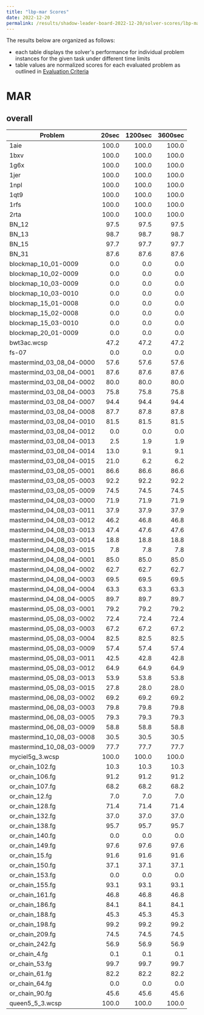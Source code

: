 ```yaml
---
title: "lbp-mar Scores"
date: 2022-12-20
permalink: /results/shadow-leader-board-2022-12-20/solver-scores/lbp-mar-scores
---
```




The results below are organized as follows:
- each table displays the solver's performance for individual problem instances for the given task under different time limits
- table values are normalized scores for each evaluated problem as outlined in [Evaluation Criteria](https://uaicompetition.github.io/uci-2022/results/evaluation-criteria/)


# MAR

## overall

|         Problem          | 20sec | 1200sec | 3600sec |
| ------------------------ | ----: | ------: | ------: |
| 1aie                     | 100.0 |   100.0 |   100.0 |
| 1bxv                     | 100.0 |   100.0 |   100.0 |
| 1g6x                     | 100.0 |   100.0 |   100.0 |
| 1jer                     | 100.0 |   100.0 |   100.0 |
| 1npl                     | 100.0 |   100.0 |   100.0 |
| 1qt9                     | 100.0 |   100.0 |   100.0 |
| 1rfs                     | 100.0 |   100.0 |   100.0 |
| 2rta                     | 100.0 |   100.0 |   100.0 |
| BN_12                    |  97.5 |    97.5 |    97.5 |
| BN_13                    |  98.7 |    98.7 |    98.7 |
| BN_15                    |  97.7 |    97.7 |    97.7 |
| BN_31                    |  87.6 |    87.6 |    87.6 |
| blockmap_10_01-0009      |   0.0 |     0.0 |     0.0 |
| blockmap_10_02-0009      |   0.0 |     0.0 |     0.0 |
| blockmap_10_03-0009      |   0.0 |     0.0 |     0.0 |
| blockmap_10_03-0010      |   0.0 |     0.0 |     0.0 |
| blockmap_15_01-0008      |   0.0 |     0.0 |     0.0 |
| blockmap_15_02-0008      |   0.0 |     0.0 |     0.0 |
| blockmap_15_03-0010      |   0.0 |     0.0 |     0.0 |
| blockmap_20_01-0009      |   0.0 |     0.0 |     0.0 |
| bwt3ac.wcsp              |  47.2 |    47.2 |    47.2 |
| fs-07                    |   0.0 |     0.0 |     0.0 |
| mastermind_03_08_04-0000 |  57.6 |    57.6 |    57.6 |
| mastermind_03_08_04-0001 |  87.6 |    87.6 |    87.6 |
| mastermind_03_08_04-0002 |  80.0 |    80.0 |    80.0 |
| mastermind_03_08_04-0003 |  75.8 |    75.8 |    75.8 |
| mastermind_03_08_04-0007 |  94.4 |    94.4 |    94.4 |
| mastermind_03_08_04-0008 |  87.7 |    87.8 |    87.8 |
| mastermind_03_08_04-0010 |  81.5 |    81.5 |    81.5 |
| mastermind_03_08_04-0012 |   0.0 |     0.0 |     0.0 |
| mastermind_03_08_04-0013 |   2.5 |     1.9 |     1.9 |
| mastermind_03_08_04-0014 |  13.0 |     9.1 |     9.1 |
| mastermind_03_08_04-0015 |  21.0 |     6.2 |     6.2 |
| mastermind_03_08_05-0001 |  86.6 |    86.6 |    86.6 |
| mastermind_03_08_05-0003 |  92.2 |    92.2 |    92.2 |
| mastermind_03_08_05-0009 |  74.5 |    74.5 |    74.5 |
| mastermind_04_08_03-0000 |  71.9 |    71.9 |    71.9 |
| mastermind_04_08_03-0011 |  37.9 |    37.9 |    37.9 |
| mastermind_04_08_03-0012 |  46.2 |    46.8 |    46.8 |
| mastermind_04_08_03-0013 |  47.4 |    47.6 |    47.6 |
| mastermind_04_08_03-0014 |  18.8 |    18.8 |    18.8 |
| mastermind_04_08_03-0015 |   7.8 |     7.8 |     7.8 |
| mastermind_04_08_04-0001 |  85.0 |    85.0 |    85.0 |
| mastermind_04_08_04-0002 |  62.7 |    62.7 |    62.7 |
| mastermind_04_08_04-0003 |  69.5 |    69.5 |    69.5 |
| mastermind_04_08_04-0004 |  63.3 |    63.3 |    63.3 |
| mastermind_04_08_04-0005 |  89.7 |    89.7 |    89.7 |
| mastermind_05_08_03-0001 |  79.2 |    79.2 |    79.2 |
| mastermind_05_08_03-0002 |  72.4 |    72.4 |    72.4 |
| mastermind_05_08_03-0003 |  67.2 |    67.2 |    67.2 |
| mastermind_05_08_03-0004 |  82.5 |    82.5 |    82.5 |
| mastermind_05_08_03-0009 |  57.4 |    57.4 |    57.4 |
| mastermind_05_08_03-0011 |  42.5 |    42.8 |    42.8 |
| mastermind_05_08_03-0012 |  64.9 |    64.9 |    64.9 |
| mastermind_05_08_03-0013 |  53.9 |    53.8 |    53.8 |
| mastermind_05_08_03-0015 |  27.8 |    28.0 |    28.0 |
| mastermind_06_08_03-0002 |  69.2 |    69.2 |    69.2 |
| mastermind_06_08_03-0003 |  79.8 |    79.8 |    79.8 |
| mastermind_06_08_03-0005 |  79.3 |    79.3 |    79.3 |
| mastermind_06_08_03-0009 |  58.8 |    58.8 |    58.8 |
| mastermind_10_08_03-0008 |  30.5 |    30.5 |    30.5 |
| mastermind_10_08_03-0009 |  77.7 |    77.7 |    77.7 |
| myciel5g_3.wcsp          | 100.0 |   100.0 |   100.0 |
| or_chain_102.fg          |  10.3 |    10.3 |    10.3 |
| or_chain_106.fg          |  91.2 |    91.2 |    91.2 |
| or_chain_107.fg          |  68.2 |    68.2 |    68.2 |
| or_chain_12.fg           |   7.0 |     7.0 |     7.0 |
| or_chain_128.fg          |  71.4 |    71.4 |    71.4 |
| or_chain_132.fg          |  37.0 |    37.0 |    37.0 |
| or_chain_138.fg          |  95.7 |    95.7 |    95.7 |
| or_chain_140.fg          |   0.0 |     0.0 |     0.0 |
| or_chain_149.fg          |  97.6 |    97.6 |    97.6 |
| or_chain_15.fg           |  91.6 |    91.6 |    91.6 |
| or_chain_150.fg          |  37.1 |    37.1 |    37.1 |
| or_chain_153.fg          |   0.0 |     0.0 |     0.0 |
| or_chain_155.fg          |  93.1 |    93.1 |    93.1 |
| or_chain_161.fg          |  46.8 |    46.8 |    46.8 |
| or_chain_186.fg          |  84.1 |    84.1 |    84.1 |
| or_chain_188.fg          |  45.3 |    45.3 |    45.3 |
| or_chain_198.fg          |  99.2 |    99.2 |    99.2 |
| or_chain_209.fg          |  74.5 |    74.5 |    74.5 |
| or_chain_242.fg          |  56.9 |    56.9 |    56.9 |
| or_chain_4.fg            |   0.1 |     0.1 |     0.1 |
| or_chain_53.fg           |  99.7 |    99.7 |    99.7 |
| or_chain_61.fg           |  82.2 |    82.2 |    82.2 |
| or_chain_64.fg           |   0.0 |     0.0 |     0.0 |
| or_chain_90.fg           |  45.6 |    45.6 |    45.6 |
| queen5_5_3.wcsp          | 100.0 |   100.0 |   100.0 |

